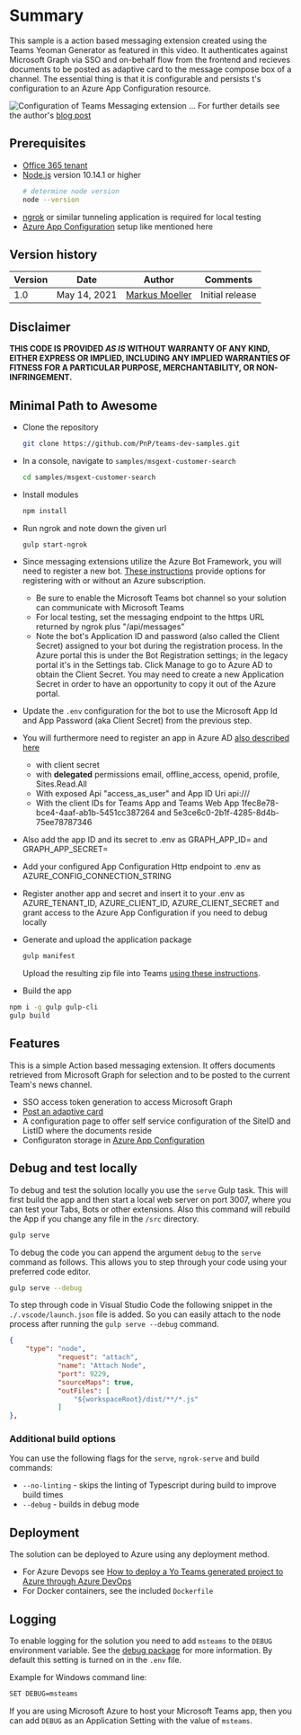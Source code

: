 # Summary

This sample is a action based messaging extension created using the Teams Yeoman Generator as featured in this video. It authenticates against Microsoft Graph via SSO and on-behalf flow from the frontend and recieves documents to be posted as adaptive card to the message compose box of a channel.
The essential thing is that it is configurable and persists t's configuration to an Azure App Configuration resource.

![Configuration of Teams Messaging extension ...](https://mmsharepoint.files.wordpress.com/2021/05/08fetchtask_configurefirst.png?w=946)
For further details see the author's [blog post](https://mmsharepoint.wordpress.com/2021/05/17/configure-teams-applications-with-azure-app-configuration-nodejs/)

## Prerequisites

* [Office 365 tenant](https://dev.office.com/sharepoint/docs/spfx/set-up-your-development-environment)
* [Node.js](https://nodejs.org) version 10.14.1 or higher
    ```bash
    # determine node version
    node --version
    ```
* [ngrok](https://ngrok.com) or similar tunneling application is required for local testing
* [Azure App Configuration](https://docs.microsoft.com/en-us/azure/azure-app-configuration/quickstart-aspnet-core-app?tabs=core5x#create-an-app-configuration-store) setup like mentioned here


## Version history

Version|Date|Author|Comments
-------|----|----|--------
1.0|May 14, 2021|[Markus Moeller](https://twitter.com/moeller2_0)|Initial release

## Disclaimer

**THIS CODE IS PROVIDED *AS IS* WITHOUT WARRANTY OF ANY KIND, EITHER EXPRESS OR IMPLIED, INCLUDING ANY IMPLIED WARRANTIES OF FITNESS FOR A PARTICULAR PURPOSE, MERCHANTABILITY, OR NON-INFRINGEMENT.**

## Minimal Path to Awesome
- Clone the repository

    ```bash
    git clone https://github.com/PnP/teams-dev-samples.git
    ```

- In a console, navigate to `samples/msgext-customer-search`

    ```bash
    cd samples/msgext-customer-search
    ```

- Install modules

    ```bash
    npm install
    ```
- Run ngrok and note down the given url

    ```bash
    gulp start-ngrok
    ```
- Since messaging extensions utilize the Azure Bot Framework, you will need to register a new bot. 
[These instructions](https://docs.microsoft.com/en-us/microsoftteams/platform/bots/how-to/create-a-bot-for-teams#register-your-web-service-with-the-bot-framework) provide options for registering with or without an Azure subscription. 
  - Be sure to enable the Microsoft Teams bot channel so your solution can communicate with Microsoft Teams
  - For local testing, set the messaging endpoint to the https URL returned by ngrok plus "/api/messages"
  - Note the bot's Application ID and password (also called the Client Secret) assigned to your bot during the registration process. In the Azure portal this is under the Bot Registration settings; in the legacy portal it's in the Settings tab. Click Manage to go to Azure AD to obtain the Client Secret. You may need to create a new Application Secret in order to have an opportunity to copy it out of the Azure portal. 
- Update the `.env` configuration for the bot to use the Microsoft App Id and App Password (aka Client Secret) from the previous step.
- You will furthermore need to register an app in Azure AD [also described here](https://mmsharepoint.wordpress.com/2020/07/03/a-microsoft-teams-messaging-extension-with-authentication-and-access-to-microsoft-graph-i/)
  - with client secret
  - with **delegated** permissions email, offline_access, openid, profile, Sites.Read.All
  - With exposed Api "access_as_user" and App ID Uri api://<NGrok-Url>/<App ID>
  - With the client IDs for Teams App and Teams Web App 1fec8e78-bce4-4aaf-ab1b-5451cc387264 and 5e3ce6c0-2b1f-4285-8d4b-75ee78787346
- Also add the app ID and its secret to .env as GRAPH_APP_ID= and GRAPH_APP_SECRET=
- Add your configured App Configuration Http endpoint to .env as AZURE_CONFIG_CONNECTION_STRING
- Register another app and secret and insert it to your .env as AZURE_TENANT_ID, AZURE_CLIENT_ID, AZURE_CLIENT_SECRET and grant access to the Azure App Configuration if you need to debug locally
- Generate and upload the application package
  ```bash
  gulp manifest
  ```
  Upload the resulting zip file into Teams [using these instructions](https://docs.microsoft.com/en-us/microsoftteams/platform/concepts/deploy-and-publish/apps-upload).

- Build the app
``` bash
npm i -g gulp gulp-cli
gulp build
```
## Features
This is a simple Action based messaging extension. It offers documents retrieved from Microsoft Graph for selection and to be posted to the current Team's news channel.
* SSO access token generation to access Microsoft Graph
* [Post an adaptive card](https://adaptivecards.io/)
* A configuration page to offer self service configuration of the SiteID and ListID where the documents reside
* Configuraton storage in [Azure App Configuration](https://github.com/Azure/azure-sdk-for-js/tree/master/sdk/appconfiguration/app-configuration)


## Debug and test locally

To debug and test the solution locally you use the `serve` Gulp task. This will first build the app and then start a local web server on port 3007, where you can test your Tabs, Bots or other extensions. Also this command will rebuild the App if you change any file in the `/src` directory.

``` bash
gulp serve
```

To debug the code you can append the argument `debug` to the `serve` command as follows. This allows you to step through your code using your preferred code editor.

``` bash
gulp serve --debug
```

To step through code in Visual Studio Code the following snippet in the `./.vscode/launch.json` file is added. So you can easily attach to the node process after running the `gulp serve --debug` command.

``` json
{
    "type": "node",
            "request": "attach",
            "name": "Attach Node",
            "port": 9229,
            "sourceMaps": true,
            "outFiles": [
                "${workspaceRoot}/dist/**/*.js"
            ]
},
```

### Additional build options

You can use the following flags for the `serve`, `ngrok-serve` and build commands:

* `--no-linting` - skips the linting of Typescript during build to improve build times
* `--debug` - builds in debug mode

## Deployment

The solution can be deployed to Azure using any deployment method.

* For Azure Devops see [How to deploy a Yo Teams generated project to Azure through Azure DevOps](https://www.wictorwilen.se/blog/deploying-yo-teams-and-node-apps/)
* For Docker containers, see the included `Dockerfile`

## Logging

To enable logging for the solution you need to add `msteams` to the `DEBUG` environment variable. See the [debug package](https://www.npmjs.com/package/debug) for more information. By default this setting is turned on in the `.env` file.

Example for Windows command line:

``` bash
SET DEBUG=msteams
```

If you are using Microsoft Azure to host your Microsoft Teams app, then you can add `DEBUG` as an Application Setting with the value of `msteams`.
